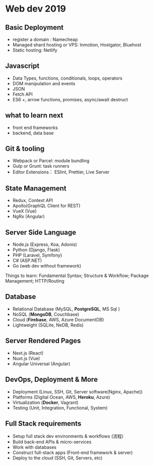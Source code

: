 # Web dev 2019

## Basic Deployment

- register a domain : Namecheap
- Managed shard hosting or VPS: Inmotion, Hostgator, Bluehost
- Static hosting: Netlify

## Javascript

- Data Types, functions, conditionals, loops, operators
- DOM manipulation and events
- JSON
- Fetch API
- ES6 +, arrow functions, promises, async/await destruct

## what to learn next

- front end frameworks
- backend, data base

## Git & tooling

- Webpack or Parcel: module bundling
- Gulp or Grunt: task runners
- Editor Extensions： ESlint, Prettier, Live Server


## State Management

- Redux, Context API
- Apollo(GraphQL Client for REST)
- VueX (Vue)
- NgRx (Angular)

## Server Side Language

- Node.js (Express, Koa, Adonis)
- Python (Django, Flask)
- PHP (Laravel, Symfony)
- C# (ASP.NET)
- Go (web dev without framework)

Things to learn: Fundamental Syntax;  Structure & Workflow; Package Management; HTTP/Routing


## Database 

- Relational Database (MySQL, **PostgreSQL**, MS Sql )
- NoSQL (**MongoDB**, Couchbase)
- Cloud (**Firebase**, AWS, Azure DocumentDB)
- Lightweight (SQLite, NeDB, Redis)

## Server Rendered Pages

- Next.js (React)
- Nuxt.js (Vue)
- Angular Universal (Angular)

## DevOps, Deployment & More

- Deployment (Linux, SSH, Git, Server software(Nginx, Apache))
- Platforms (Digital Ocean, AWS, **Heroku**, Azure)
- Virtualization (**Docker**, Vagrant)
- Testing (Unit, Integration, Functional, System)

## Full Stack requirements

- Setup full stack dev environments & workflows (流程)
- Build back-end APIs & micro-services
- Work with databases
- Construct full-stack apps (Front-end framework & server)
- Deploy to the cloud (SSH, Git, Servers, etc)




